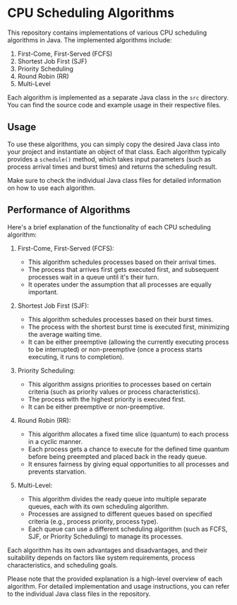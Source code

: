 # CPU Scheduling Algorithms

This repository contains implementations of various CPU scheduling algorithms in Java. The implemented algorithms include:

  1. First-Come, First-Served (FCFS)
  2. Shortest Job First (SJF)
  3. Priority Scheduling
  4. Round Robin (RR)
  5. Multi-Level

Each algorithm is implemented as a separate Java class in the `src` directory. You can find the source code and example usage in their respective files.

## Usage

To use these algorithms, you can simply copy the desired Java class into your project and instantiate an object of that class. Each algorithm typically provides a `schedule()` method, which takes input parameters (such as process arrival times and burst times) and returns the scheduling result.

Make sure to check the individual Java class files for detailed information on how to use each algorithm.

## Performance of Algorithms

Here's a brief explanation of the functionality of each CPU scheduling algorithm:

   1. First-Come, First-Served (FCFS):

       * This algorithm schedules processes based on their arrival times.
       * The process that arrives first gets executed first, and subsequent processes wait in a queue until it's their turn.
       * It operates under the assumption that all processes are equally important.

   2. Shortest Job First (SJF):

       * This algorithm schedules processes based on their burst times.
       * The process with the shortest burst time is executed first, minimizing the average waiting time.
       * It can be either preemptive (allowing the currently executing process to be interrupted) or non-preemptive (once a process starts executing, it runs to completion).

   3. Priority Scheduling:

       * This algorithm assigns priorities to processes based on certain criteria (such as priority values or process characteristics).
       * The process with the highest priority is executed first.
       * It can be either preemptive or non-preemptive.

   4. Round Robin (RR):

       * This algorithm allocates a fixed time slice (quantum) to each process in a cyclic manner.
       * Each process gets a chance to execute for the defined time quantum before being preempted and placed back in the ready queue.
       * It ensures fairness by giving equal opportunities to all processes and prevents starvation.

   5. Multi-Level:

       * This algorithm divides the ready queue into multiple separate queues, each with its own scheduling algorithm.
       * Processes are assigned to different queues based on specified criteria (e.g., process priority, process type).
       * Each queue can use a different scheduling algorithm (such as FCFS, SJF, or Priority Scheduling) to manage its processes.

Each algorithm has its own advantages and disadvantages, and their suitability depends on factors like system requirements, process characteristics, and scheduling goals.

Please note that the provided explanation is a high-level overview of each algorithm. For detailed implementation and usage instructions, you can refer to the individual Java class files in the repository.